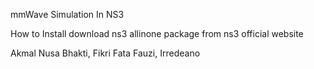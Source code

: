 mmWave Simulation In NS3

How to Install
download ns3 allinone package from ns3 official website

Akmal Nusa Bhakti, Fikri Fata Fauzi, Irredeano

